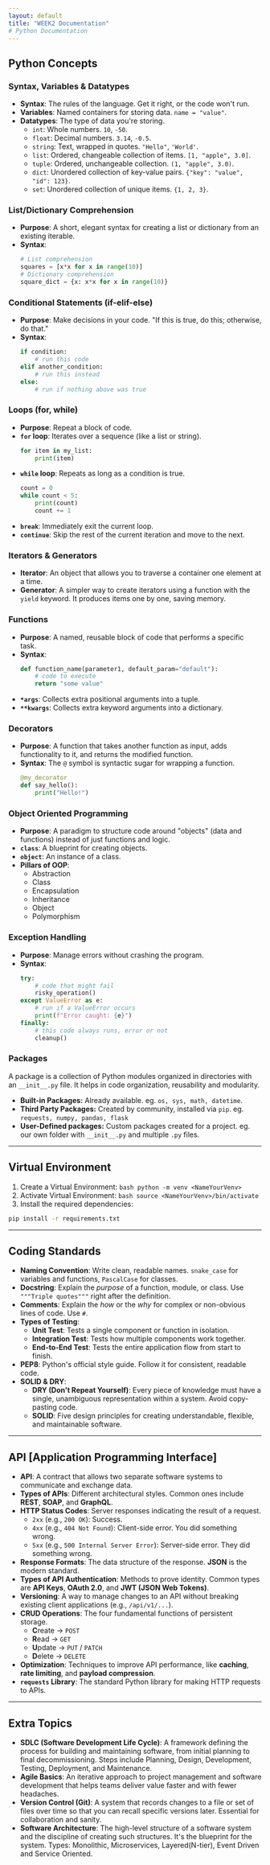 ```yaml
---
layout: default
title: "WEEK2 Documentation"
# Python Documentation
---
```


## Python Concepts

### Syntax, Variables & Datatypes
-   **Syntax**: The rules of the language. Get it right, or the code won't run.
-   **Variables**: Named containers for storing data. `name = "value"`.
-   **Datatypes**: The type of data you're storing.
    -   `int`: Whole numbers. `10`, `-50`.
    -   `float`: Decimal numbers. `3.14`, `-0.5`.
    -   `string`: Text, wrapped in quotes. `"Hello"`, `'World'`.
    -   `list`: Ordered, changeable collection of items. `[1, "apple", 3.0]`.
    -   `tuple`: Ordered, unchangeable collection. `(1, "apple", 3.0)`.
    -   `dict`: Unordered collection of key-value pairs. `{"key": "value", "id": 123}`.
    -   `set`: Unordered collection of unique items. `{1, 2, 3}`.

### List/Dictionary Comprehension
-   **Purpose**: A short, elegant syntax for creating a list or dictionary from an existing iterable.
-   **Syntax**:
    ```python
    # List comprehension
    squares = [x*x for x in range(10)]
    # Dictionary comprehension
    square_dict = {x: x*x for x in range(10)}
    ```

### Conditional Statements (if-elif-else)
-   **Purpose**: Make decisions in your code. "If this is true, do this; otherwise, do that."
-   **Syntax**:
    ```python
    if condition:
        # run this code
    elif another_condition:
        # run this instead
    else:
        # run if nothing above was true
    ```

### Loops (for, while)
-   **Purpose**: Repeat a block of code.
-   **`for` loop**: Iterates over a sequence (like a list or string).
    ```python
    for item in my_list:
        print(item)
    ```
-   **`while` loop**: Repeats as long as a condition is true.
    ```python
    count = 0
    while count < 5:
        print(count)
        count += 1
    ```
-   **`break`**: Immediately exit the current loop.
-   **`continue`**: Skip the rest of the current iteration and move to the next.

### Iterators & Generators
-   **Iterator**: An object that allows you to traverse a container one element at a time.
-   **Generator**: A simpler way to create iterators using a function with the `yield` keyword. It produces items one by one, saving memory.

### Functions
-   **Purpose**: A named, reusable block of code that performs a specific task.
-   **Syntax**:
    ```python
    def function_name(parameter1, default_param="default"):
        # code to execute
        return "some value"
    ```
-   **`*args`**: Collects extra positional arguments into a tuple.
-   **`**kwargs`**: Collects extra keyword arguments into a dictionary.

### Decorators
-   **Purpose**: A function that takes another function as input, adds functionality to it, and returns the modified function.
-   **Syntax**: The `@` symbol is syntactic sugar for wrapping a function.
    ```python
    @my_decorator
    def say_hello():
        print("Hello!")
    ```

### Object Oriented Programming
   - **Purpose**: A paradigm to structure code around "objects" (data and functions) instead of just functions and logic.
   - **`class`**: A blueprint for creating objects.
   - **`object`**: An instance of a class.
   - **Pillars of OOP**:
     - Abstraction
     - Class
     - Encapsulation
     - Inheritance
     - Object
     - Polymorphism

### Exception Handling
-   **Purpose**: Manage errors without crashing the program.
-   **Syntax**:
    ```python
    try:
        # code that might fail
        risky_operation()
    except ValueError as e:
        # run if a ValueError occurs
        print(f"Error caught: {e}")
    finally:
        # this code always runs, error or not
        cleanup()
    ```

### Packages
   A package is a collection of Python modules organized in directories with an ```__init__.py``` file.
   It helps in code organization, reusability and modularity.
   - **Built-in Packages:** Already available. eg. `os, sys, math, datetime`.
   - **Third Party Packages:** Created by community, installed via `pip`. eg. `requests, numpy, pandas, flask`
   - **User-Defined packages:** Custom packages created for a project. eg. our own folder with `__init__.py` and multiple `.py` files.

---

## Virtual Environment
   1. Create a Virtual Environment:
    ```bash
    python -m venv <NameYourVenv>
    ```
   2. Activate Virtual Environment:
    ```bash
    source <NameYourVenv>/bin/activate 
    ```
   3. Install the required dependencies:
   ```bash
   pip install -r requirements.txt
   ```

---

## Coding Standards

-   **Naming Convention**: Write clean, readable names. `snake_case` for variables and functions, `PascalCase` for classes.
-   **Docstring**: Explain the *purpose* of a function, module, or class. Use `"""Triple quotes"""` right after the definition.
-   **Comments**: Explain the *how* or the *why* for complex or non-obvious lines of code. Use `#`.
-   **Types of Testing**:
    -   **Unit Test**: Tests a single component or function in isolation.
    -   **Integration Test**: Tests how multiple components work together.
    -   **End-to-End Test**: Tests the entire application flow from start to finish.
-   **PEP8**: Python's official style guide. Follow it for consistent, readable code.
-   **SOLID & DRY**:
    -   **DRY (Don't Repeat Yourself)**: Every piece of knowledge must have a single, unambiguous representation within a system. Avoid copy-pasting code.
    -   **SOLID**: Five design principles for creating understandable, flexible, and maintainable software.

---

## API [Application Programming Interface]

-   **API**: A contract that allows two separate software systems to communicate and exchange data.
-   **Types of APIs**: Different architectural styles. Common ones include **REST**, **SOAP**, and **GraphQL**.
-   **HTTP Status Codes**: Server responses indicating the result of a request.
    -   `2xx` (e.g., `200 OK`): Success.
    -   `4xx` (e.g., `404 Not Found`): Client-side error. You did something wrong.
    -   `5xx` (e.g., `500 Internal Server Error`): Server-side error. They did something wrong.
-   **Response Formats**: The data structure of the response. **JSON** is the modern standard.
-   **Types of API Authentication**: Methods to prove identity. Common types are **API Keys**, **OAuth 2.0**, and **JWT (JSON Web Tokens)**.
-   **Versioning**: A way to manage changes to an API without breaking existing client applications (e.g., `/api/v1/...`).
-   **CRUD Operations**: The four fundamental functions of persistent storage.
    -   **C**reate -> `POST`
    -   **R**ead -> `GET`
    -   **U**pdate -> `PUT` / `PATCH`
    -   **D**elete -> `DELETE`
-   **Optimization**: Techniques to improve API performance, like **caching**, **rate limiting**, and **payload compression**.
-   **`requests` Library**: The standard Python library for making HTTP requests to APIs.

---

## Extra Topics

-   **SDLC (Software Development Life Cycle)**: A framework defining the process for building and maintaining software, from initial planning to final decommissioning. Steps include Planning, Design, Development, Testing, Deployment, and Maintenance.
-   **Agile Basics**: An iterative approach to project management and software development that helps teams deliver value faster and with fewer headaches.
-   **Version Control (Git)**: A system that records changes to a file or set of files over time so that you can recall specific versions later. Essential for collaboration and sanity.
-   **Software Architecture**: The high-level structure of a software system and the discipline of creating such structures. It's the blueprint for the system. Types: Monolithic, Microservices, Layered(N-tier), Event Driven and Service Oriented.

